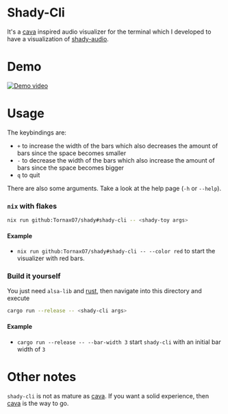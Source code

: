 # Shady-Cli

It's a [cava] inspired audio visualizer for the terminal which I developed to have a visualization
of [shady-audio].

# Demo

[![Demo video](https://img.youtube.com/vi/FnB8QZckJlM/maxresdefault.jpg)](https://www.youtube.com/watch?v=FnB8QZckJlM)

# Usage

The keybindings are:

- `+` to increase the width of the bars which also decreases the amount of bars since the space becomes smaller
- `-` to decrease the width of the bars which also increase the amount of bars since the space becomes bigger
- `q` to quit

There are also some arguments. Take a look at the help page (`-h` or `--help`).

### `nix` with flakes

```bash
nix run github:TornaxO7/shady#shady-cli -- <shady-toy args>
```

#### Example

- `nix run github:TornaxO7/shady#shady-cli -- --color red` to start the visualizer with red bars.

### Build it yourself

You just need `alsa-lib` and [rust], then navigate into this directory and execute

```bash
cargo run --release -- <shady-cli args>
```

#### Example

- `cargo run --release -- --bar-width 3` start `shady-cli` with an initial bar width of `3`

# Other notes

`shady-cli` is not as mature as [cava]. If you want a solid experience, then [cava] is the way to go.

[cava]: https://github.com/karlstav/cava
[shady-audio]: https://github.com/TornaxO7/shady/tree/main/shady-audio
[rust]: https://www.rust-lang.org/
